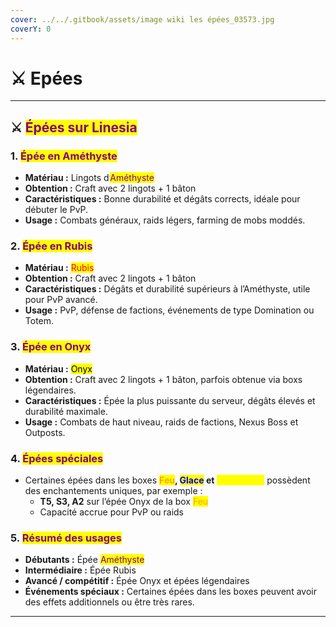 ```yaml
---
cover: ../../.gitbook/assets/image wiki les épées_03573.jpg
coverY: 0
---
```


# ⚔️ Epées

***

## ⚔️ <mark style="color:purple;">**Épées sur Linesia**</mark>

### 1. <mark style="color:purple;">**Épée en Améthyste**</mark>

* **Matériau :** Lingots d’<mark style="color:purple;">Améthyste</mark>
* **Obtention :** Craft avec 2 lingots + 1 bâton
* **Caractéristiques :** Bonne durabilité et dégâts corrects, idéale pour débuter le PvP.
* **Usage :** Combats généraux, raids légers, farming de mobs moddés.

### 2. <mark style="color:purple;">**Épée en Rubis**</mark>

* **Matériau :** <mark style="color:red;">Rubis</mark>
* **Obtention :** Craft avec 2 lingots + 1 bâton
* **Caractéristiques :** Dégâts et durabilité supérieurs à l’Améthyste, utile pour PvP avancé.
* **Usage :** PvP, défense de factions, événements de type Domination ou Totem.

### 3. <mark style="color:purple;">**Épée en Onyx**</mark>

* **Matériau :** <mark style="color:$danger;">Onyx</mark>
* **Obtention :** Craft avec 2 lingots + 1 bâton, parfois obtenue via boxs légendaires.
* **Caractéristiques :** Épée la plus puissante du serveur, dégâts élevés et durabilité maximale.
* **Usage :** Combats de haut niveau, raids de factions, Nexus Boss et Outposts.

### 4. <mark style="color:purple;">**Épées spéciales**</mark>

* Certaines épées dans les boxes <mark style="color:orange;">**Feu**</mark>**,&#x20;**<mark style="color:blue;">**Glace**</mark>**&#x20;et&#x20;**<mark style="color:yellow;">**Légendaire**</mark> possèdent des enchantements uniques, par exemple :
  * **T5, S3, A2** sur l’épée Onyx de la box <mark style="color:orange;">Feu</mark>
  * Capacité accrue pour PvP ou raids

### 5. <mark style="color:purple;">**Résumé des usages**</mark>

* **Débutants :** Épée <mark style="color:purple;">Améthyste</mark>
* **Intermédiaire :** Épée Rubis
* **Avancé / compétitif :** Épée Onyx et épées légendaires
* **Événements spéciaux :** Certaines épées dans les boxes peuvent avoir des effets additionnels ou être très rares.

***
